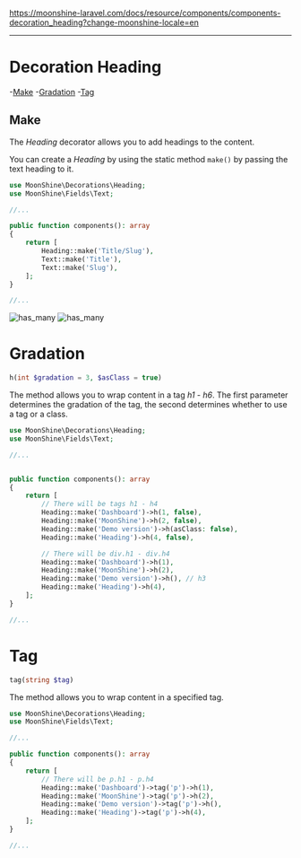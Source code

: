 https://moonshine-laravel.com/docs/resource/components/components-decoration_heading?change-moonshine-locale=en

------

# Decoration Heading

-[Make](#make)
-[Gradation](#gradation)
-[Tag](##custom-tag)

<a name="make"></a>
## Make

The *Heading* decorator allows you to add headings to the content.

You can create a *Heading* by using the static method `make()` by passing the text heading to it.

```php
use MoonShine\Decorations\Heading;
use MoonShine\Fields\Text;

//...

public function components(): array
{
    return [
        Heading::make('Title/Slug'),
        Text::make('Title'),
        Text::make('Slug'),
    ];
}

//...
```

![has_many](https://moonshine-laravel.com/screenshots/heading.png)
![has_many](https://moonshine-laravel.com/screenshots/heading_dark.png)

<a name="gradation"></a>
# Gradation


```php
h(int $gradation = 3, $asClass = true)
```

The method allows you to wrap content in a tag *h1 - h6*.
The first parameter determines the gradation of the tag, the second determines whether to use a tag or a class.

```php
use MoonShine\Decorations\Heading;
use MoonShine\Fields\Text;

//...


public function components(): array
{
    return [
        // There will be tags h1 - h4
        Heading::make('Dashboard')->h(1, false),
        Heading::make('MoonShine')->h(2, false),
        Heading::make('Demo version')->h(asClass: false),
        Heading::make('Heading')->h(4, false),

        // There will be div.h1 - div.h4
        Heading::make('Dashboard')->h(1),
        Heading::make('MoonShine')->h(2),
        Heading::make('Demo version')->h(), // h3
        Heading::make('Heading')->h(4),
    ];
}

//...
```

<a name="custom-tag"></a>
# Tag

```php
tag(string $tag)
```

The method allows you to wrap content in a specified tag.

```php
use MoonShine\Decorations\Heading;
use MoonShine\Fields\Text;

//...

public function components(): array
{
    return [
        // There will be p.h1 - p.h4
        Heading::make('Dashboard')->tag('p')->h(1),
        Heading::make('MoonShine')->tag('p')->h(2),
        Heading::make('Demo version')->tag('p')->h(),
        Heading::make('Heading')->tag('p')->h(4),
    ];
}

//...
```
